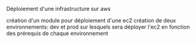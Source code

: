 Déploiement d'une infrastructure sur aws

création d'un module pour déploiement d'une ec2
création de deux environnements: dev et prod sur lesquels sera déployer
l'ec2  en fonction des prérequis de chaque environnement 